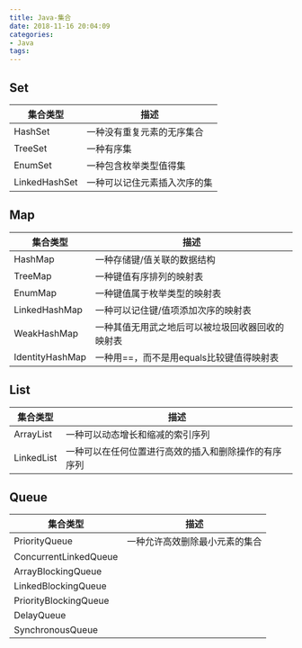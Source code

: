 ```yaml
---
title: Java-集合
date: 2018-11-16 20:04:09
categories:
- Java
tags:
---
```

## Set

|集合类型|描述|
|-|-|
|HashSet|一种没有重复元素的无序集合|
|TreeSet|一种有序集|
|EnumSet|一种包含枚举类型值得集|
|LinkedHashSet|一种可以记住元素插入次序的集|

## Map

|集合类型|描述|
|-|-|
|HashMap|一种存储键/值关联的数据结构|
|TreeMap|一种键值有序排列的映射表|
|EnumMap|一种键值属于枚举类型的映射表|
|LinkedHashMap|一种可以记住键/值项添加次序的映射表|
|WeakHashMap|一种其值无用武之地后可以被垃圾回收器回收的映射表|
|IdentityHashMap|一种用==，而不是用equals比较键值得映射表|

## List

|集合类型|描述|
|-|-|
|ArrayList|一种可以动态增长和缩减的索引序列|
|LinkedList|一种可以在任何位置进行高效的插入和删除操作的有序序列|

## Queue

|集合类型|描述|
|-|-|
|PriorityQueue|一种允许高效删除最小元素的集合|
|ConcurrentLinkedQueue||
|ArrayBlockingQueue||
|LinkedBlockingQueue||
|PriorityBlockingQueue||
|DelayQueue||
|SynchronousQueue||
